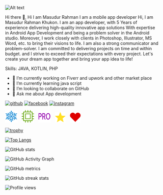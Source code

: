 ![Alt text](https://www.mritsoft.com/flagimage/my%20file/mycover.png)


Hi there 👋, Hi I am Masudur Rahman
I am a mobile app developer
Hi, I am Masudur Rahman Khukon. I am an app developer, with 5 Years of experience delivering high-quality innovative app solutions With expertise in Android App Development and being a problem solver in the Android studio. Moreover, I work closely with clients in Photoshop, Illustrator, MS Word, etc. to bring their visions to life. I am also a strong communicator and problem-solver. I am committed to delivering projects on time and within budget. and I strive to exceed their expectations with every project. Let's create your dream app together and bring your app idea to life!

Skills: JAVA, KOTLIN, PHP

- 🔭 I’m currently working on Fiverr and upwork and other market place 
- 🌱 I’m currently learning java script 
- 👯 I’m looking to collaborate on GitHub 
- 💬 Ask me about App development 


[<img src='https://cdn.jsdelivr.net/npm/simple-icons@3.0.1/icons/github.svg' alt='github' height='40'>](https://github.com/khukondeveloper1)  [<img src='https://cdn.jsdelivr.net/npm/simple-icons@3.0.1/icons/facebook.svg' alt='facebook' height='40'>](https://www.facebook.com/https://www.facebook.com/developermasudur/)  [<img src='https://cdn.jsdelivr.net/npm/simple-icons@3.0.1/icons/instagram.svg' alt='instagram' height='40'>](https://www.instagram.com/https://www.instagram.com/khukon776//)  

<a href='https://archiveprogram.github.com/'><img src='https://raw.githubusercontent.com/acervenky/animated-github-badges/master/assets/acbadge.gif' width='40' height='40'></a> <a href='https://docs.github.com/en/developers'><img src='https://raw.githubusercontent.com/acervenky/animated-github-badges/master/assets/devbadge.gif' width='40' height='40'></a> <a href='https://github.com/pricing'><img src='https://raw.githubusercontent.com/acervenky/animated-github-badges/master/assets/pro.gif' width='40' height='40'></a> <a href='https://stars.github.com/'><img src='https://raw.githubusercontent.com/acervenky/animated-github-badges/master/assets/starbadge.gif' width='35' height='35'></a> <a href='https://docs.github.com/en/github/supporting-the-open-source-community-with-github-sponsors'><img src='https://raw.githubusercontent.com/acervenky/animated-github-badges/master/assets/sponsorbadge.gif' width='35' height='35'></a> 

[![trophy](https://github-profile-trophy.vercel.app/?username=khukondeveloper1)](https://github.com/ryo-ma/github-profile-trophy)

[![Top Langs](https://github-readme-stats.vercel.app/api/top-langs/?username=khukondeveloper1)](https://github.com/anuraghazra/github-readme-stats)

![GitHub stats](https://github-readme-stats.vercel.app/api?username=khukondeveloper1&show_icons=true&count_private=true)  

![GitHub Activity Graph](https://activity-graph.herokuapp.com/graph?username=khukondeveloper1)  

![GitHub metrics](https://metrics.lecoq.io/khukondeveloper1)  

![GitHub streak stats](https://streak-stats.demolab.com/?user=khukondeveloper1)  

![Profile views](https://gpvc.arturio.dev/khukondeveloper1)  
